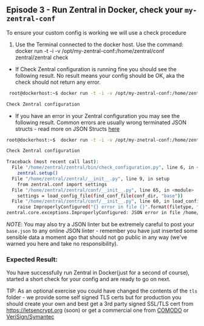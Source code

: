 ## Episode 3 - Run Zentral in Docker, check your `my-zentral-conf`
To ensure your custom config is working we will use a check procedure

1) Use the Terminal connected to the docker host.
Use the command: docker run -t -i -v /opt/my-zentral-conf:/home/zentral/conf zentral/zentral check


- If Check Zentral configuration is running fine you should see the following result. 
No result means your config should be OK, aka the check should not return any error.

```bash
 root@dockerhost:~$ docker run -t -i -v /opt/my-zentral-conf:/home/zentral/conf zentral/zentral check

Check Zentral configuration

```


- If you have an error in your Zentral configuration you may see the following result.
Common errors are usually wrong terminated JSON structs - read more on JSON Structs [here](<http://www.w3resource.com/JSON/introduction.php>)

```bash
root@dockerhost:~$  docker run -t -i -v /opt/my-znetral-conf:/home/zentral/conf zentral/zentral check

Check Zentral configuration

Traceback (most recent call last):
  File "/home/zentral/zentral/bin/check_configuration.py", line 6, in <module>
    zentral.setup()
  File "/home/zentral/zentral/__init__.py", line 9, in setup
    from zentral.conf import settings
  File "/home/zentral/zentral/conf/__init__.py", line 65, in <module>
    settings = load_config_file(find_conf_file(conf_dir, "base"))
  File "/home/zentral/zentral/conf/__init__.py", line 60, in load_config_file
    raise ImproperlyConfigured("{} error in file {}".format(filetype, filepath)) from None
zentral.core.exceptions.ImproperlyConfigured: JSON error in file /home/zentral/conf/base.json

```
*NOTE*: 
You may also try a JSON linter but be extremely careful to post your `base.json` to any online JSON linter - remember you have just inserted some sensible data a moment ago that should not go public in any way (we've warned you here and take no responsibility).


### Expected Result: 
You have successfully run Zentral in Docker(just for a second of course), started a short check for your config and are ready to go on next. 

TIP: As an optional exercise you could have changed the contents of the `tls` folder - we provide some self signed TLS certs but for production you should create your own and best get a 3rd party signed SSL/TLS cert from <https://letsencrypt.org>  (soon) or get a commercial one from [COMODO](<https://ssl.comodo.com/comodo-ssl-certificate.php>) or [VeriSign/Symantec](<https://www.symantec.com/ssl-certificates/>)

